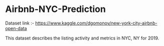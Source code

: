 # Airbnb-NYC-Prediction




Dataset link :- https://www.kaggle.com/dgomonov/new-york-city-airbnb-open-data

This dataset describes the listing activity and metrics in NYC, NY for 2019. 
